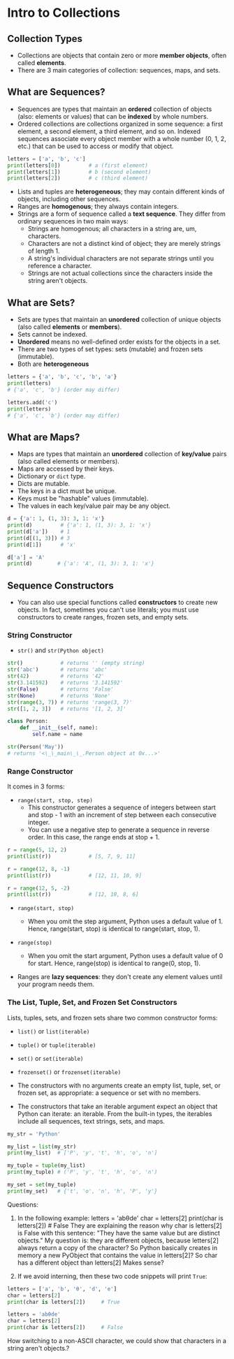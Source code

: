 # Intro to Collections

## Collection Types

- Collections are objects that contain zero or more **member objects**, often called **elements**.
- There are 3 main categories of collection: sequences, maps, and sets.

## What are Sequences?

- Sequences are types that maintain an **ordered** collection of objects (also: elements or values) that can be **indexed** by whole numbers.
- Ordered collections are collections organized in some sequence: a first element, a second element, a third element, and so on. Indexed sequences associate every object member with a whole number (0, 1, 2, etc.) that can be used to access or modify that object. 

```python
letters = ['a', 'b', 'c']
print(letters[0])         # a (first element)
print(letters[1])         # b (second element)
print(letters[2])         # c (third element)
```

- Lists and tuples are **heterogeneous**; they may contain different kinds of objects, including other sequences.
- Ranges are **homogenous**; they always contain integers.
- Strings are a form of sequence called a **text sequence**. They differ from ordinary sequences in two main ways:
    - Strings are homogenous; all characters in a string are, um, characters.
    - Characters are not a distinct kind of object; they are merely strings of length 1.
    - A string's individual characters are not separate strings until you reference a character.
    - Strings are not actual collections since the characters inside the string aren't objects.


## What are Sets?

- Sets are types that maintain an **unordered** collection of unique objects (also called **elements** or **members**).
- Sets cannot be indexed.
- **Unordered** means no well-defined order exists for the objects in a set.
- There are two types of set types: sets (mutable) and frozen sets (immutable).
- Both are **heterogeneous**

```python
letters = {'a', 'b', 'c', 'b', 'a'}
print(letters)
# {'a', 'c', 'b'} (order may differ)

letters.add('c')
print(letters)
# {'a', 'c', 'b'} (order may differ)
```

## What are Maps?

- Maps are types that maintain an **unordered** collection of **key/value** pairs (also called elements or members).
- Maps are accessed by their keys.
- Dictionary or `dict` type.
- Dicts are mutable.
- The keys in a dict must be unique.
- Keys must be "hashable" values (immutable).
- The values in each key/value pair may be any object.

```python
d = {'a': 1, (1, 3): 3, 1: 'x'}
print(d)         # {'a': 1, (1, 3): 3, 1: 'x'}
print(d['a'])    # 1
print(d[(1, 3)]) # 3
print(d[1])      # 'x'

d['a'] = 'A'
print(d)        # {'a': 'A', (1, 3): 3, 1: 'x'}
```

## Sequence Constructors

- You can also use special functions called **constructors** to create new objects. In fact, sometimes you can't use literals; you must use constructors to create ranges, frozen sets, and empty sets.

### String Constructor

- `str()` and `str(Python object)`

```python
str()            # returns '' (empty string)
str('abc')       # returns 'abc'
str(42)          # returns '42'
str(3.141592)    # returns '3.141592'
str(False)       # returns 'False'
str(None)        # returns 'None'
str(range(3, 7)) # returns 'range(3, 7)'
str([1, 2, 3])   # returns '[1, 2, 3]'

class Person:
    def __init__(self, name):
        self.name = name

str(Person('May'))
# returns '<\_\_main\_\_.Person object at 0x...>'
```

### Range Constructor

It comes in 3 forms:

- `range(start, stop, step)`
    - This constructor generates a sequence of integers between start and stop - 1 with an increment of step between each consecutive integer.
    - You can use a negative step to generate a sequence in reverse order. In this case, the range ends at stop + 1. 

```python
r = range(5, 12, 2)
print(list(r))            # [5, 7, 9, 11]

r = range(12, 8, -1)
print(list(r))            # [12, 11, 10, 9]

r = range(12, 5, -2)
print(list(r))            # [12, 10, 8, 6]
```

- `range(start, stop)`

    - When you omit the step argument, Python uses a default value of 1. Hence, range(start, stop) is identical to range(start, stop, 1).

- `range(stop)`

    - When you omit the start argument, Python uses a default value of 0 for start. Hence, range(stop) is identical to range(0, stop, 1).

- Ranges are **lazy sequences**: they don't create any element values until your program needs them.

### The List, Tuple, Set, and Frozen Set Constructors

Lists, tuples, sets, and frozen sets share two common constructor forms:

- `list()` or `list(iterable)`
- `tuple()` or `tuple(iterable)`
- `set()` or `set(iterable)`
- `frozenset()` or `frozenset(iterable)`

- The constructors with no arguments create an empty list, tuple, set, or frozen set, as appropriate: a sequence or set with no members.
- The constructors that take an iterable argument expect an object that Python can iterate: an iterable. From the built-in types, the iterables include all sequences, text strings, sets, and maps.

```python
my_str = 'Python'

my_list = list(my_str)
print(my_list)  # ['P', 'y', 't', 'h', 'o', 'n']

my_tuple = tuple(my_list)
print(my_tuple) # ('P', 'y', 't', 'h', 'o', 'n')

my_set = set(my_tuple)
print(my_set)   # {'t', 'o', 'n', 'h', 'P', 'y'}
```











Questions:

1. In the following example:
letters = 'abθde'
char = letters[2]
print(char is letters[2])     # False
They are explaining the reason why char is letters[2] is False with this sentence: "They have the same value but are distinct objects."
My question is: they are different objects, because letters[2] always return a copy of the character? So Python basically creates in memory a new PyObject that contains the value in letters[2]? So char has a different object than letters[2]
Makes sense?

2. If we avoid interning, then these two code snippets will print `True`:

```python
letters = ['a', 'b', 'θ', 'd', 'e']
char = letters[2]
print(char is letters[2])     # True
```

```python
letters = 'abθde'
char = letters[2]
print(char is letters[2])     # False
```

How switching to a non-ASCII character, we could show that characters in a string aren't objects.?
